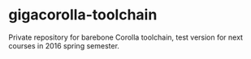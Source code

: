 # gigacorolla-toolchain
Private repository for barebone Corolla toolchain, test version for next courses in 2016 spring semester.
